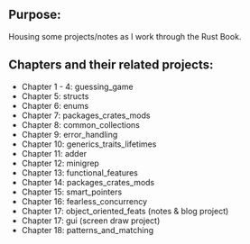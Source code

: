 ## Purpose:
Housing some projects/notes as I work through the Rust Book.

## Chapters and their related projects:
- Chapter 1 - 4: guessing_game
- Chapter 5: structs
- Chapter 6: enums
- Chapter 7: packages_crates_mods
- Chapter 8: common_collections
- Chapter 9: error_handling
- Chapter 10: generics_traits_lifetimes
- Chapter 11: adder
- Chapter 12: minigrep
- Chapter 13: functional_features
- Chapter 14: packages_crates_mods
- Chapter 15: smart_pointers
- Chapter 16: fearless_concurrency
- Chapter 17: object_oriented_feats (notes & blog project)
- Chapter 17: gui (screen draw project)
- Chapter 18: patterns_and_matching 

